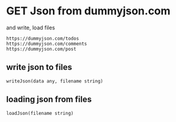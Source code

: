 # GET Json from dummyjson.com 

and write, load files

```
https://dummyjson.com/todos
https://dummyjson.com/comments
https://dummyjson.com/post
```

## write json to files

```
writeJson(data any, filename string)
```

##  loading json from files

```
loadJson(filename string)
```